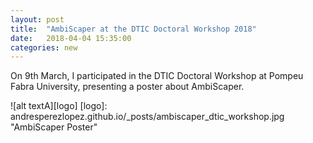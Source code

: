 ```yaml
---
layout: post
title:  "AmbiScaper at the DTIC Doctoral Workshop 2018"
date:   2018-04-04 15:35:00
categories: new
---
```


On 9th March, I participated in the DTIC Doctoral Workshop at Pompeu Fabra University, presenting a poster about AmbiScaper.

![alt textA][logo]
[logo]: andresperezlopez.github.io/_posts/ambiscaper_dtic_workshop.jpg "AmbiScaper Poster"
